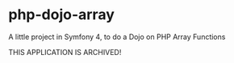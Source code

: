 # php-dojo-array
A little project in Symfony 4, to do a Dojo on PHP Array Functions

THIS APPLICATION IS ARCHIVED!
